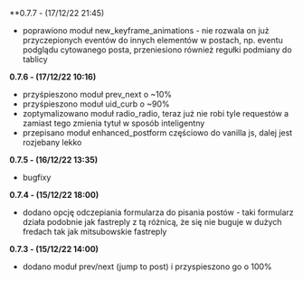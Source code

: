 **0.7.7 - (17/12/22 21:45)

* poprawiono moduł new_keyframe_animations - nie rozwala on już przyczepionych eventów do innych elementów w postach, np. eventu podglądu cytowanego posta, przeniesiono również regułki podmiany do tablicy

**0.7.6 - (17/12/22 10:16)**

* przyśpieszono moduł prev_next o ~10%
* przyśpieszono moduł uid_curb o ~90%
* zoptymalizowano moduł radio_radio, teraz już nie robi tyle requestów a zamiast tego zmienia tytuł w sposób inteligentny
* przepisano moduł enhanced_postform częściowo do vanilla js, dalej jest rozjebany lekko

**0.7.5 - (16/12/22 13:35)**

* bugfixy

**0.7.4 - (15/12/22 18:00)**

* dodano opcję odczepiania formularza do pisania postów - taki formularz działa podobnie jak fastreply z tą różnicą, że się nie buguje w dużych fredach tak jak mitsubowskie fastreply

**0.7.3 - (15/12/22 14:00)**

* dodano moduł prev/next (jump to post) i przyspieszono go o 100%
